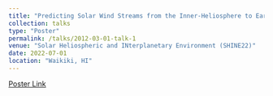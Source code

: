 ```yaml
---
title: "Predicting Solar Wind Streams from the Inner-Heliosphere to Earth via Shifted Operator Inference"
collection: talks
type: "Poster"
permalink: /talks/2012-03-01-talk-1
venue: "Solar Heliospheric and INterplanetary Environment (SHINE22)"
date: 2022-07-01
location: "Waikiki, HI"
---
```

[Poster Link](https://helioshine.org/predicting-solar-wind-streams-from-the-inner-heliosphere-to-earth-via-shifted-operator-inference/)

